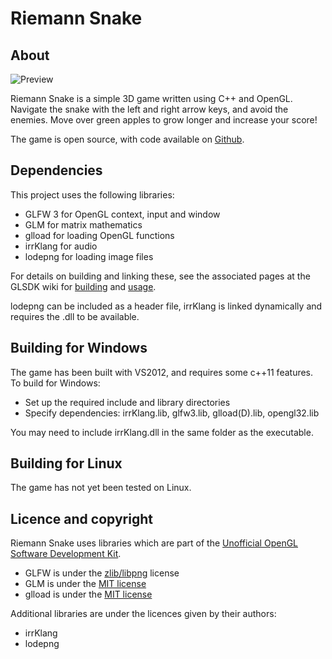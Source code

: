 Riemann Snake
============

About
------------
![Preview](https://raw.github.com/lightbits/riemannsnake/master/devlog/screenshot0.PNG)

Riemann Snake is a simple 3D game written using C++ and OpenGL.
Navigate the snake with the left and right arrow keys, and avoid the enemies.
Move over green apples to grow longer and increase your score!

The game is open source, with code available on [Github](https://github.com/lightbits/riemannsnake). 

Dependencies
------------
This project uses the following libraries:

*	GLFW 3 for OpenGL context, input and window
*	GLM for matrix mathematics
*	glload for loading OpenGL functions
*	irrKlang for audio
*	lodepng for loading image files

For details on building and linking these, see the associated pages at the GLSDK wiki for [building](http://glsdk.sourceforge.net/docs/html/pg_build.html) and [usage](http://glsdk.sourceforge.net/docs/html/pg_use.html).

lodepng can be included as a header file, irrKlang is linked dynamically and requires the .dll to be available.

Building for Windows
------------
The game has been built with VS2012, and requires some c++11 features.
To build for Windows:
*	Set up the required include and library directories
*	Specify dependencies: irrKlang.lib, glfw3.lib, glload(D).lib, opengl32.lib

You may need to include irrKlang.dll in the same folder as the executable.

Building for Linux
------------
The game has not yet been tested on Linux.

Licence and copyright
------------
Riemann Snake uses libraries which are part of the [Unofficial OpenGL Software Development Kit](http://glsdk.sourceforge.net/docs/html/index.html).
*	GLFW is under the [zlib/libpng](http://opensource.org/licenses/zlib-license.php) license 
*	GLM is under the [MIT license](http://opensource.org/licenses/MIT)
*	glload is under the [MIT license](http://opensource.org/licenses/MIT)

Additional libraries are under the licences given by their authors:
*	irrKlang
*	lodepng